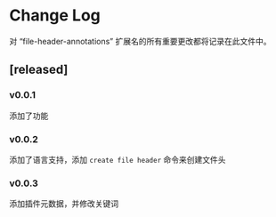 # Change Log

对 “file-header-annotations” 扩展名的所有重要更改都将记录在此文件中。

<!-- ## [released]

- 初始版本 On 2024-10-29
- v0.0.1 On 2024-10-30，添加了功能
- v0.0.2 On 2024-11-04，添加了语言支持，添加 `create file header` 命令来创建文件头 -->

## [released]

### v0.0.1

添加了功能

### v0.0.2

添加了语言支持，添加 `create file header` 命令来创建文件头

### v0.0.3

添加插件元数据，并修改关键词